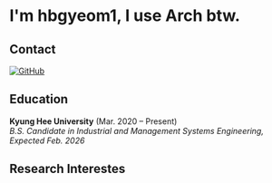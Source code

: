 # I'm hbgyeom1, I use Arch btw.

## Contact
[![GitHub](https://img.shields.io/badge/hbgyeom1-181717?style=flat&logo=github&logoColor=white)](https://github.com/hbgyeom1)

## Education
**Kyung Hee University** (Mar. 2020 – Present)<br>
*B.S. Candidate in Industrial and Management Systems Engineering, Expected Feb. 2026*

## Research Interestes

